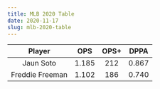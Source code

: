 ```yaml
---
title: MLB 2020 Table
date: 2020-11-17 
slug: mlb-2020-table
---
```


Player|OPS|OPS+|DPPA
:----:|:----:|:----:|:----:
Jaun Soto|1.185|212|0.867
Freddie Freeman|1.102|186|0.740